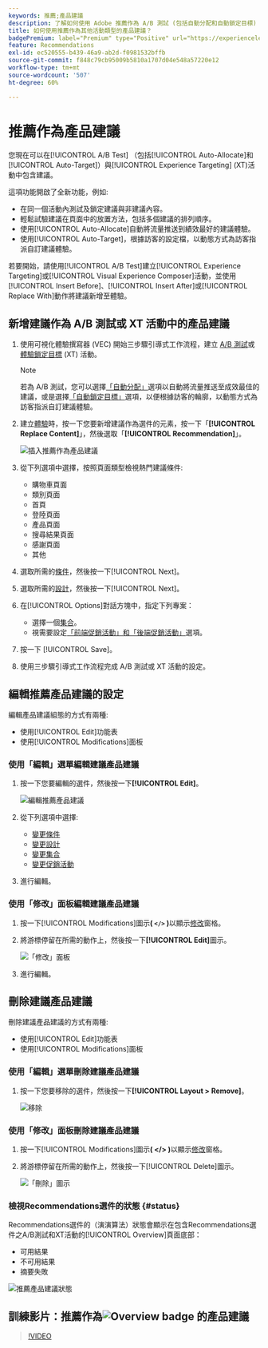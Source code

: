 ```yaml
---
keywords: 推薦;產品建議
description: 了解如何使用 Adobe 推薦作為 A/B 測試 (包括自動分配和自動鎖定目標) 以及體驗鎖定 (XT) 活動的產品建議。
title: 如何使用推薦作為其他活動類型的產品建議？
badgePremium: label="Premium" type="Positive" url="https://experienceleague.adobe.com/docs/target/using/introduction/intro.html?lang=en#premium newtab=true" tooltip="檢視Target Premium包含的內容。"
feature: Recommendations
exl-id: ec520555-b439-46a9-ab2d-f0981532bffb
source-git-commit: f848c79cb95009b5810a1707d04e548a57220e12
workflow-type: tm+mt
source-wordcount: '507'
ht-degree: 60%

---
```


# 推薦作為產品建議

您現在可以在[!UICONTROL A/B Test] （包括[!UICONTROL Auto-Allocate]和[!UICONTROL Auto-Target]）與[!UICONTROL Experience Targeting] (XT)活動中包含建議。

這項功能開啟了全新功能，例如:

* 在同一個活動內測試及鎖定建議與非建議內容。
* 輕鬆試驗建議在頁面中的放置方法，包括多個建議的排列順序。
* 使用[!UICONTROL Auto-Allocate]自動將流量推送到績效最好的建議體驗。
* 使用[!UICONTROL Auto-Target]，根據訪客的設定檔，以動態方式為訪客指派自訂建議體驗。

若要開始，請使用[!UICONTROL A/B Test]建立[!UICONTROL Experience Targeting]或[!UICONTROL Visual Experience Composer]活動，並使用[!UICONTROL Insert Before]、[!UICONTROL Insert After]或[!UICONTROL Replace With]動作將建議新增至體驗。

## 新增建議作為 A/B 測試或 XT 活動中的產品建議

1. 使用可視化體驗撰寫器 (VEC) 開始三步驟引導式工作流程，建立 [A/B 測試](/help/main/c-activities/t-test-ab/t-test-create-ab/test-create-ab.md)或[體驗鎖定目標](/help/main/c-activities/t-experience-target/t-xt-create/xt-create.md) (XT) 活動。

   >[!NOTE]
   >
   >若為 A/B 測試，您可以選擇[「自動分配」](/help/main/c-activities/automated-traffic-allocation/automated-traffic-allocation.md)選項以自動將流量推送至成效最佳的建議，或是選擇[「自動鎖定目標」](/help/main/c-activities/auto-target/auto-target-to-optimize.md)選項，以便根據訪客的輪廓，以動態方式為訪客指派自訂建議體驗。

1. 建立[體驗](/help/main/c-experiences/c-visual-experience-composer/viztarget-options.md)時，按一下您要新增建議作為選件的元素，按一下「**[!UICONTROL Replace Content]**」，然後選取「**[!UICONTROL Recommendation]**」。

   ![插入推薦作為產品建議](/help/main/c-recommendations/t-create-recs-activity/assets/recs-as-offer.png)

1. 從下列選項中選擇，按照頁面類型檢視熱門建議條件:

   * 購物車頁面
   * 類別頁面
   * 首頁
   * 登陸頁面
   * 產品頁面
   * 搜尋結果頁面
   * 感謝頁面
   * 其他

1. 選取所需的[條件](/help/main/c-recommendations/c-algorithms/algorithms.md)，然後按一下[!UICONTROL Next]。
1. 選取所需的[設計](/help/main/c-recommendations/c-design-overview/design-overview.md)，然後按一下[!UICONTROL Next]。
1. 在[!UICONTROL Options]對話方塊中，指定下列專案：

   * 選擇一個[集合](/help/main/c-recommendations/c-products/collections.md)。
   * 視需要設定[「前端促銷活動」和「後端促銷活動」](/help/main/c-recommendations/t-create-recs-activity/adding-promotions.md)選項。

1. 按一下 [!UICONTROL Save]。
1. 使用三步驟引導式工作流程完成 A/B 測試或 XT 活動的設定。

## 編輯推薦產品建議的設定

編輯產品建議組態的方式有兩種:

* 使用[!UICONTROL Edit]功能表
* 使用[!UICONTROL Modifications]面板

### 使用「編輯」選單編輯建議產品建議

1. 按一下您要編輯的選件，然後按一下&#x200B;**[!UICONTROL Edit]**。

   ![編輯推薦產品建議](/help/main/c-recommendations/assets/recs-offer-edit.png)

1. 從下列選項中選擇:

   * [變更條件](/help/main/c-recommendations/c-algorithms/algorithms.md)
   * [變更設計](/help/main/c-recommendations/c-design-overview/design-overview.md)
   * [變更集合](/help/main/c-recommendations/c-products/collections.md)
   * [變更促銷活動](/help/main/c-recommendations/t-create-recs-activity/adding-promotions.md)

1. 進行編輯。

### 使用「修改」面板編輯建議產品建議

1. 按一下[!UICONTROL Modifications]圖示&#x200B;**( `</>` )**&#x200B;以顯示[修改](/help/main/c-experiences/c-visual-experience-composer/c-vec-code-editor/vec-code-editor.md)窗格。
1. 將游標停留在所需的動作上，然後按一下&#x200B;**[!UICONTROL Edit]**&#x200B;圖示。

   ![「修改」面板](/help/main/c-recommendations/assets/recs-offer-modifications.png)

1. 進行編輯。

## 刪除建議產品建議

刪除建議產品建議的方式有兩種:

* 使用[!UICONTROL Edit]功能表
* 使用[!UICONTROL Modifications]面板

### 使用「編輯」選單刪除建議產品建議

1. 按一下您要移除的選件，然後按一下&#x200B;**[!UICONTROL Layout > Remove]**。

   ![移除](/help/main/c-recommendations/assets/recs-offer-remove.png)

### 使用「修改」面板刪除建議產品建議

1. 按一下[!UICONTROL Modifications]圖示&#x200B;**( &lt;/> )**&#x200B;以顯示[修改](/help/main/c-experiences/c-visual-experience-composer/c-vec-code-editor/vec-code-editor.md)窗格。
1. 將游標停留在所需的動作上，然後按一下[!UICONTROL Delete]圖示。

   ![「刪除」圖示](/help/main/c-recommendations/assets/recs-offer-delete.png)

### 檢視Recommendations選件的狀態 {#status}

Recommendations選件的（演演算法）狀態會顯示在包含Recommendations選件之A/B測試和XT活動的[!UICONTROL Overview]頁面底部：

* 可用結果
* 不可用結果
* 摘要失敗

![推薦產品建議狀態](/help/main/c-recommendations/assets/recs-offer-status.png)

## 訓練影片：推薦作為![Overview badge](/help/main/assets/overview.png) 的產品建議

>[!VIDEO](https://video.tv.adobe.com/v/28878)
